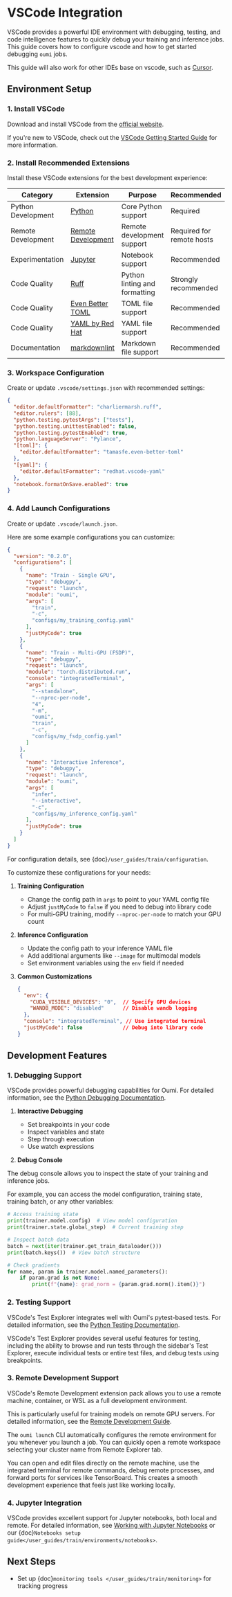 # VSCode Integration

VSCode provides a powerful IDE environment with debugging, testing, and code intelligence features to quickly debug your training and inference jobs. This guide covers how to configure vscode and how to get started debugging `oumi` jobs.

This guide will also work for other IDEs base on vscode, such as [Cursor](https://www.cursor.com/).

## Environment Setup

### 1. Install VSCode

Download and install VSCode from the [official website](https://code.visualstudio.com/download).

If you're new to VSCode, check out the [VSCode Getting Started Guide](https://code.visualstudio.com/docs/getstarted/getting-started) for more information.

### 2. Install Recommended Extensions

Install these VSCode extensions for the best development experience:

| Category | Extension | Purpose | Recommended |
|----------|-----------|---------|-------------|
| Python Development | [Python](https://marketplace.visualstudio.com/items?itemName=ms-python.python) | Core Python support | Required |
| Remote Development | [Remote Development](https://marketplace.visualstudio.com/items?itemName=ms-vscode-remote.vscode-remote-extensionpack) | Remote development support | Required for remote hosts |
| Experimentation | [Jupyter](https://marketplace.visualstudio.com/items?itemName=ms-toolsai.jupyter) | Notebook support | Recommended |
| Code Quality | [Ruff](https://marketplace.visualstudio.com/items?itemName=charliermarsh.ruff) | Python linting and formatting | Strongly recommended |
| Code Quality | [Even Better TOML](https://marketplace.visualstudio.com/items?itemName=tamasfe.even-better-toml) | TOML file support | Recommended |
| Code Quality | [YAML by Red Hat](https://marketplace.visualstudio.com/items?itemName=redhat.vscode-yaml) | YAML file support | Recommended |
| Documentation | [markdownlint](https://marketplace.visualstudio.com/items?itemName=DavidAnson.vscode-markdownlint) | Markdown file support | Recommended |

### 3. Workspace Configuration

Create or update `.vscode/settings.json` with recommended settings:

```json
{
  "editor.defaultFormatter": "charliermarsh.ruff",
  "editor.rulers": [88],
  "python.testing.pytestArgs": ["tests"],
  "python.testing.unittestEnabled": false,
  "python.testing.pytestEnabled": true,
  "python.languageServer": "Pylance",
  "[toml]": {
    "editor.defaultFormatter": "tamasfe.even-better-toml"
  },
  "[yaml]": {
    "editor.defaultFormatter": "redhat.vscode-yaml"
  },
  "notebook.formatOnSave.enabled": true
}
```

### 4. Add Launch Configurations

Create or update `.vscode/launch.json`.

Here are some example configurations you can customize:

```json
{
  "version": "0.2.0",
  "configurations": [
    {
      "name": "Train - Single GPU",
      "type": "debugpy",
      "request": "launch",
      "module": "oumi",
      "args": [
        "train",
        "-c",
        "configs/my_training_config.yaml"
      ],
      "justMyCode": true
    },
    {
      "name": "Train - Multi-GPU (FSDP)",
      "type": "debugpy",
      "request": "launch",
      "module": "torch.distributed.run",
      "console": "integratedTerminal",
      "args": [
        "--standalone",
        "--nproc-per-node",
        "4",
        "-m",
        "oumi",
        "train",
        "-c",
        "configs/my_fsdp_config.yaml"
      ]
    },
    {
      "name": "Interactive Inference",
      "type": "debugpy",
      "request": "launch",
      "module": "oumi",
      "args": [
        "infer",
        "--interactive",
        "-c",
        "configs/my_inference_config.yaml"
      ],
      "justMyCode": true
    }
  ]
}
```

For configuration details, see {doc}`/user_guides/train/configuration`.

   To customize these configurations for your needs:

   1. **Training Configuration**
      - Change the config path in `args` to point to your YAML config file
      - Adjust `justMyCode` to `false` if you need to debug into library code
      - For multi-GPU training, modify `--nproc-per-node` to match your GPU count

   2. **Inference Configuration**
      - Update the config path to your inference YAML file
      - Add additional arguments like `--image` for multimodal models
      - Set environment variables using the `env` field if needed

   3. **Common Customizations**
      ```json
      {
        "env": {
          "CUDA_VISIBLE_DEVICES": "0",  // Specify GPU devices
          "WANDB_MODE": "disabled"      // Disable wandb logging
        },
        "console": "integratedTerminal", // Use integrated terminal
        "justMyCode": false             // Debug into library code
      }
      ```

## Development Features

### 1. Debugging Support

VSCode provides powerful debugging capabilities for Oumi. For detailed information, see the [Python Debugging Documentation](https://code.visualstudio.com/docs/python/debugging).

1. **Interactive Debugging**
   - Set breakpoints in your code
   - Inspect variables and state
   - Step through execution
   - Use watch expressions

2. **Debug Console**

The debug console allows you to inspect the state of your training and inference jobs.

For example, you can access the model configuration, training state, training batch, or any other variables:

   ```python
   # Access training state
   print(trainer.model.config)  # View model configuration
   print(trainer.state.global_step)  # Current training step

   # Inspect batch data
   batch = next(iter(trainer.get_train_dataloader()))
   print(batch.keys())  # View batch structure

   # Check gradients
   for name, param in trainer.model.named_parameters():
       if param.grad is not None:
           print(f"{name}: grad_norm = {param.grad.norm().item()}")
   ```

### 2. Testing Support

VSCode's Test Explorer integrates well with Oumi's pytest-based tests. For detailed information, see the [Python Testing Documentation](https://code.visualstudio.com/docs/python/testing).

VSCode's Test Explorer provides several useful features for testing, including the ability to browse and run tests through the sidebar's Test Explorer, execute individual tests or entire test files, and debug tests using breakpoints.

### 3. Remote Development Support

VSCode's Remote Development extension pack allows you to use a remote machine, container, or WSL as a full development environment.

This is particularly useful for training models on remote GPU servers. For detailed information, see the [Remote Development Guide](https://code.visualstudio.com/docs/remote/remote-overview).

The `oumi launch` CLI automatically configures the remote environment for you whenever you launch a job. You can quickly open a remote workspace selecting your cluster name from Remote Explorer tab.

You can open and edit files directly on the remote machine, use the integrated terminal for remote commands, debug remote processes, and forward ports for services like TensorBoard. This creates a smooth development experience that feels just like working locally.

### 4. Jupyter Integration

VSCode provides excellent support for Jupyter notebooks, both local and remote. For detailed information, see [Working with Jupyter Notebooks](https://code.visualstudio.com/docs/datascience/jupyter-notebooks) or our {doc}`Notebooks setup guide</user_guides/train/environments/notebooks>`.

## Next Steps

- Set up {doc}`monitoring tools </user_guides/train/monitoring>` for tracking progress

